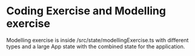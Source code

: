 # Coding Exercise and Modelling exercise

Modelling exercise is inside /src/state/modellingExercise.ts with different types and a large App state with the combined state for the application.
